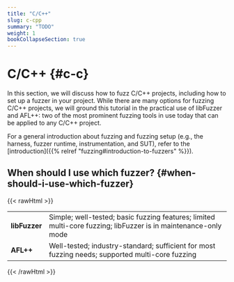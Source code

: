 ```yaml
---
title: "C/C++"
slug: c-cpp
summary: "TODO"
weight: 1
bookCollapseSection: true
---
```


# C/C++ {#c-c}

In this section, we will discuss how to fuzz C/C++ projects, including how to set up a fuzzer in your project. While there are many options for fuzzing C/C++ projects, we will ground this tutorial in the practical use of libFuzzer and AFL++: two of the most prominent fuzzing tools in use today that can be applied to any C/C++ project.

For a general introduction about fuzzing and fuzzing setup (e.g., the harness, fuzzer runtime, instrumentation, and SUT), refer to the [introduction]({{% relref "fuzzing#introduction-to-fuzzers" %}}). 


## When should I use which fuzzer? {#when-should-i-use-which-fuzzer}


{{< rawHtml >}}
<table>
  <tr>
   <td><strong>libFuzzer</strong>
   </td>
   <td>Simple; well-tested; basic fuzzing features; limited multi-core fuzzing; libFuzzer is in maintenance-only mode
   </td>
  </tr>
  <tr>
   <td><strong>AFL++</strong>
   </td>
   <td>Well-tested; industry-standard; sufficient for most fuzzing needs; supported multi-core fuzzing
   </td>
  </tr>
</table>
{{< /rawHtml >}}